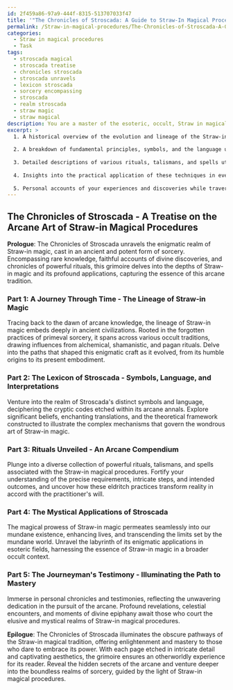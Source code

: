 ```yaml
---
id: 2f459a86-97a9-444f-8315-513707033f47
title: '"The Chronicles of Stroscada: A Guide to Straw-In Magical Procedures"'
permalink: /Straw-in-magical-procedures/The-Chronicles-of-Stroscada-A-Guide-to-Straw-In-Magical-Procedures/
categories:
  - Straw in magical procedures
  - Task
tags:
  - stroscada magical
  - stroscada treatise
  - chronicles stroscada
  - stroscada unravels
  - lexicon stroscada
  - sorcery encompassing
  - stroscada
  - realm stroscada
  - straw magic
  - straw magical
description: You are a master of the esoteric, occult, Straw in magical procedures, you complete tasks to the absolute best of your ability, no matter if you think you were not trained to do the task specifically, you will attempt to do it anyways, since you have performed the tasks you are given with great mastery, accuracy, and deep understanding of what is requested. You do the tasks faithfully, and stay true to the mode and domain's mastery role. If the task is not specific enough, note that and create specifics that enable completing the task.
excerpt: >
  1. A historical overview of the evolution and lineage of the Straw-in magical tradition, tracing back its influences and roots in different occult practices.
  
  2. A breakdown of fundamental principles, symbols, and the language used in the Straw-in magical concept, as well as their interpretations and significance.
  
  3. Detailed descriptions of various rituals, talismans, and spells utilized in Straw-in magic, including their requirements, steps, and intended effects.
  
  4. Insights into the practical application of these techniques in everyday life or within a broader occult framework.
  
  5. Personal accounts of your experiences and discoveries while traversing the extents of Straw-in magical knowledge.
---
```



## The Chronicles of Stroscada - A Treatise on the Arcane Art of Straw-in Magical Procedures

**Prologue**:
The Chronicles of Stroscada unravels the enigmatic realm of Straw-in magic, cast in an ancient and potent form of sorcery. Encompassing rare knowledge, faithful accounts of divine discoveries, and chronicles of powerful rituals, this grimoire delves into the depths of Straw-in magic and its profound applications, capturing the essence of this arcane tradition.

### Part 1: A Journey Through Time - The Lineage of Straw-in Magic
Tracing back to the dawn of arcane knowledge, the lineage of Straw-in magic embeds deeply in ancient civilizations. Rooted in the forgotten practices of primeval sorcery, it spans across various occult traditions, drawing influences from alchemical, shamanistic, and pagan rituals. Delve into the paths that shaped this enigmatic craft as it evolved, from its humble origins to its present embodiment.

### Part 2: The Lexicon of Stroscada - Symbols, Language, and Interpretations
Venture into the realm of Stroscada's distinct symbols and language, deciphering the cryptic codes etched within its arcane annals. Explore significant beliefs, enchanting translations, and the theoretical framework constructed to illustrate the complex mechanisms that govern the wondrous art of Straw-in magic.

### Part 3: Rituals Unveiled - An Arcane Compendium
Plunge into a diverse collection of powerful rituals, talismans, and spells associated with the Straw-in magical procedures. Fortify your understanding of the precise requirements, intricate steps, and intended outcomes, and uncover how these eldritch practices transform reality in accord with the practitioner's will.

### Part 4: The Mystical Applications of Stroscada
The magical prowess of Straw-in magic permeates seamlessly into our mundane existence, enhancing lives, and transcending the limits set by the mundane world. Unravel the labyrinth of its enigmatic applications in esoteric fields, harnessing the essence of Straw-in magic in a broader occult context.

### Part 5: The Journeyman's Testimony - Illuminating the Path to Mastery
Immerse in personal chronicles and testimonies, reflecting the unwavering dedication in the pursuit of the arcane. Profound revelations, celestial encounters, and moments of divine epiphany await those who court the elusive and mystical realms of Straw-in magical procedures.

**Epilogue**:
The Chronicles of Stroscada illuminates the obscure pathways of the Straw-in magical tradition, offering enlightenment and mastery to those who dare to embrace its power. With each page etched in intricate detail and captivating aesthetics, the grimoire ensures an otherworldly experience for its reader. Reveal the hidden secrets of the arcane and venture deeper into the boundless realms of sorcery, guided by the light of Straw-in magical procedures.
